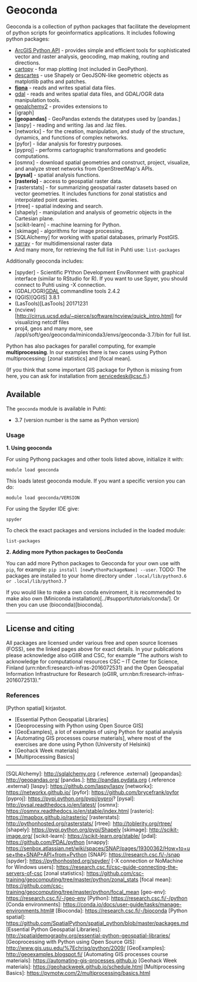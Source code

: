 # Geoconda

Geoconda is a collection of python packages that facilitate the
development of python scripts for geoinformatics applications. It
includes following python packages:

-   [ArcGIS Python API](https://developers.arcgis.com/python/) - provides simple and efficient tools for sophisticated vector and raster analysis, geocoding, map making, routing and directions. 
-   [cartopy] - for map plotting (not included in GeoPython).
-   [descartes] - use Shapely or GeoJSON-like geometric objects as
    matplotlib paths and patches.
-   **[fiona]** - reads and writes spatial data files.
-   [gdal] - reads and writes spatial data files, and GDAL/OGR data
    manipulation tools.
-   [geoalchemy2]  - provides extensions to
-   [igraph]
-   **[geopandas]** - GeoPandas extends the datatypes used by [pandas.]
-   [laspy] - reading and writing .las and .laz files.
-   [networkx] - for the creation, manipulation, and study of the
    structure, dynamics, and functions of complex networks.
-   [pyfor] - lidar analysis for forestry purposes.
-   [pyproj] - performs cartographic transformations and geodetic
    computations.
-   [osmnx] - download spatial geometries and
    construct, project, visualize, and analyze street networks from
    OpenStreetMap's APIs.
-   **[pysal]** - spatial analysis functions.    
-   **[rasterio]** - access to geospatial raster data.
-   [rasterstats] - for summarizing geospatial raster datasets based on
    vector geometries. It includes functions for zonal statistics and
    interpolated point queries.
-   [rtree] - spatial indexing and search.
-   [shapely] - manipulation and analysis of geometric objects in the
    Cartesian plane.
-   [scikit-learn] - machine learning for Python.
-   [skimage] -  algorithms for image processing.</span>
-   [SQLAlchemy] for working with spatial databases, primarly PostGIS.
-   [xarray](http://xarray.pydata.org) - for multidimensional raster data 
-   And many more, for retrieving the full list in Puhti use:
    `list-packages`

Additionally geoconda includes:

-   [spyder] - Scientific PYthon Development EnviRonment with graphical
    interface (similar to RStudio for R). If you want to use Spyer, you
    should connect to Puhti using -X connection.
-   (GDAL/OGR)[GDAL] commandline tools 2.4.2 
-   (QGIS)[QGIS] 3.8.1
-   (LasTools)[LasTools] 20171231
-   (ncview)[http://cirrus.ucsd.edu/~pierce/software/ncview/quick_intro.html] for visualizing netcdf files
-   proj4, geos and many more, see /appl/soft/geo/geoconda/miniconda3/envs/geoconda-3.7/bin for full
    list.

Python has also packages for parallel computing, for example
**multiprocessing**. In our examples there is two cases using Python
multiprocessing: [zonal statistics] and [focal mean].

(If you think that some important GIS package for Python is missing from
here, you can ask for installation from servicedesk@csc.fi.)

## Available

The `geoconda` module is available in Puhti:

* 3.7 (version number is the same as Python version)



### Usage

**1. Using geoconda**

For using Pythong packages and other tools listed above, initialize it with:

    module load geoconda

This loads latest geoconda module. If you want a specific version you can do:

    module load geoconda/VERSION

For using the Spyder IDE give:

`spyder`

To check the exact packages and versions included in the loaded module:

```text
list-packages
```
 

**2. Adding more Python packages to GeoConda**

You can add more Python packages to Geoconda for your own use with `pip`, for example:
`pip install [newPythonPackageName] --user`.
TODO: The packages are installed to your home directory under
`.local/lib/python3.6 or .local/lib/python3.7`

If you would like to make a own conda enviroment, it is recommended to make also own (Miniconda installation)[../#support/tutorials/conda/]. Or then you can use (bioconda)[bioconda].

------------------------------------------------------------------------

## License and citing

All packages are licensed under various free and open source licenses (FOSS), see the linked pages above for exact details.
In your publications please acknowledge also oGIIR and CSC, for example “The authors wish to acknowledge for computational resources CSC – IT Center for Science, Finland (urn:nbn:fi:research-infras-2016072531) and the Open Geospatial Information Infrastructure for Research (oGIIR, urn:nbn:fi:research-infras-2016072513).”

### References


[Python spatial] kirjastot.

-   [Essential Python Geospatial Libraries]
-   [Geoprocessing with Python using Open Source GIS]
-   <span id="yui_patched_v3_11_0_1_1502174857789_709">[GeoExamples], a
    lot of examples of using Python for spatial analysis</span>
-   [Automating GIS processes course materials], where most of the
    exercises are done using Python (University of Helsinki)
-   [Geohack Week materials]
-   [Multiprocessing Basics]

------------------------------------------------------------------------


  [GeoPython]: https://research.csc.fi/-/geopython
  [Conda]: https://conda.io/docs/
  [cartopy]: http://scitools.org.uk/cartopy/
  [descartes]: https://pypi.python.org/pypi/descartes
  [fiona]: https://pypi.python.org/pypi/Fiona
  [gdal]: https://pypi.python.org/pypi/GDAL
  [geoalchemy2]: https://geoalchemy-2.readthedocs.io/en/latest/
  [SQLAlchemy]: http://sqlalchemy.org {.reference .external}
  [geopandas]: http://geopandas.org/
  [pandas.]: http://pandas.pydata.org {.reference .external}
  [laspy]: https://github.com/laspy/laspy
  [networkx]: https://networkx.github.io/
  [pyfor]: https://github.com/brycefrank/pyfor
  [pyproj]: https://pypi.python.org/pypi/pyproj?
  [pysal]: http://pysal.readthedocs.io/en/latest/
  [osmnx]: https://osmnx.readthedocs.io/en/stable/index.html
  [rasterio]: https://mapbox.github.io/rasterio/
  [rasterstats]: http://pythonhosted.org/rasterstats/
  [rtree]: http://toblerity.org/rtree/
  [shapely]: https://pypi.python.org/pypi/Shapely
  [skimage]: http://scikit-image.org/
  [scikit-learn]: https://scikit-learn.org/stable/
  [pdal]: https://github.com/PDAL/python
  [snappy]: https://senbox.atlassian.net/wiki/spaces/SNAP/pages/19300362/How+to+use+the+SNAP+API+from+Python
  [SNAP]: https://research.csc.fi/-/snap
  [spyder]: https://pythonhosted.org/spyder/
  [-X connection or NoMachine for Windows users]: https://research.csc.fi/csc-guide-connecting-the-servers-of-csc
  [zonal statistics]: https://github.com/csc-training/geocomputing/tree/master/python/zonal_stats
  [focal mean]: https://github.com/csc-training/geocomputing/tree/master/python/focal_mean
  [geo-env]: https://research.csc.fi/-/geo-env
  [Python]: https://research.csc.fi/-/python
  [Conda environments]: https://conda.io/docs/user-guide/tasks/manage-environments.html#
  [Bioconda]: https://research.csc.fi/-/bioconda
  [Python spatial]: https://github.com/SpatialPython/spatial_python/blob/master/packages.md
  [Essential Python Geospatial Libraries]: http://spatialdemography.org/essential-python-geospatial-libraries/
  [Geoprocessing with Python using Open Source GIS]: http://www.gis.usu.edu/%7Echrisg/python/2009/
  [GeoExamples]: http://geoexamples.blogspot.fi/
  [Automating GIS processes course materials]: https://automating-gis-processes.github.io
  [Geohack Week materials]: https://geohackweek.github.io/schedule.html
  [Multiprocessing Basics]: https://pymotw.com/2/multiprocessing/basics.html
